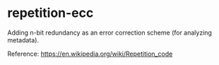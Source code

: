 # repetition-ecc
Adding n-bit redundancy as an error correction scheme (for analyzing metadata).

Reference: https://en.wikipedia.org/wiki/Repetition_code 
